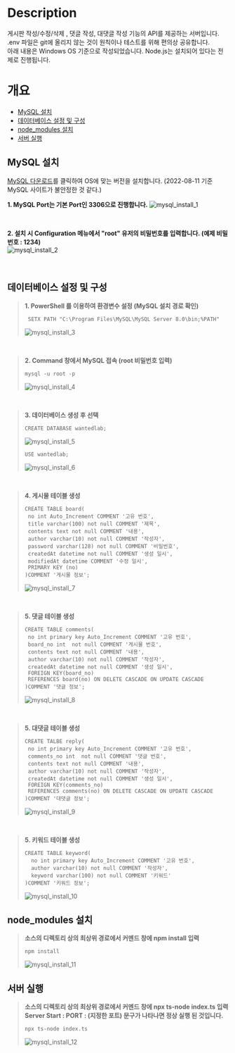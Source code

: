 # Description
  게시판 작성/수정/삭제 , 댓글 작성, 대댓글 작성 기능의 API를 제공하는 서버입니다. </br>
  .env 파일은 git에 올리지 않는 것이 원칙이나 테스트를 위해 편의상 공유합니다. </br>
  아래 내용은 Windows OS 기준으로 작성되었습니다.
  Node.js는 설치되어 있다는 전제로 진행됩니다.

# 개요
- [MySQL 설치](#MySQL-설치)
- [데이터베이스 설정 및 구성](#데이터베이스-설정-및-구성)
- [node_modules 설치](#node_modules-설치)
- [서버 실행](#서버-실행)

## MySQL 설치
[MySQL 다운로드](https://dev.mysql.com/downloads/windows/installer/8.0.html)를 클릭하여 OS에 맞는 버전을 설치합니다. (2022-08-11 기준 MySQL 사이트가 불안정한 것 같다.)

**1. MySQL Port는 기본 Port인 3306으로 진행합니다.**
![mysql_install_1](https://user-images.githubusercontent.com/45446457/184093220-a998ab41-db42-4e8f-bc48-0825827dd5db.JPG)

</br>

**2. 설치 시 Configuration 메뉴에서 "root" 유저의 비밀번호를 입력합니다. (예제 비밀번호 : 1234)** </br>
![mysql_install_2](https://user-images.githubusercontent.com/45446457/184093920-0c16d1e9-f526-42cc-b00a-01ec3aa62b9c.JPG)

</br>

## 데이터베이스 설정 및 구성

>**1. PowerShell 를 이용하여 환경변수 설정 (MySQL 설치 경로 확인)**
> ```
>  SETX PATH "C:\Program Files\MySQL\MySQL Server 8.0\bin;%PATH"
>  ```
>![mysql_install_3](https://user-images.githubusercontent.com/45446457/184096823-20be62cb-b308-47c5-b0da-57fde6ff1e76.JPG)

</br>

>**2. Command 창에서 MySQL 접속 (root 비밀번호 입력)**
>```
>mysql -u root -p
>```
>![mysql_install_4](https://user-images.githubusercontent.com/45446457/184099453-fffcd750-95de-4162-a563-1cfcaa7dce38.JPG)

</br>

>**3. 데이터베이스 생성 후 선택**
>```
>CREATE DATABASE wantedlab;
>```
>![mysql_install_5](https://user-images.githubusercontent.com/45446457/184100333-effe3576-88c6-4f4d-ba66-11ce947390cc.JPG)
>```
>USE wantedlab;
>```
>![mysql_install_6](https://user-images.githubusercontent.com/45446457/184100998-e2c5914f-a779-41f2-a17c-9ba339d8493b.JPG)


</br>

>**4. 게시물 테이블 생성**
>```
>CREATE TABLE board(
>  no int Auto_Increment COMMENT '고유 번호', 
>  title varchar(100) not null COMMENT '제목',	
>  contents text not null COMMENT '내용',
>  author varchar(10) not null COMMENT '작성자', 
>  password varchar(128) not null COMMENT '비밀번호',
>  createdAt datetime not null COMMENT '생성 일시',
>  modifiedAt datetime COMMENT '수정 일시',
>  PRIMARY KEY (no)
>)COMMENT '게시물 정보';
>```
>![mysql_install_7](https://user-images.githubusercontent.com/45446457/184101996-6a8ab1b1-040c-4448-90a0-b2ee1c09c2bd.JPG)

</br>

>**5. 댓글 테이블 생성**
>```
>CREATE TABLE comments(
>  no int primary key Auto_Increment COMMENT '고유 번호', 
>  board_no int  not null COMMENT '게시물 번호',
>  contents text not null COMMENT '내용', 
>  author varchar(10) not null COMMENT '작성자',
>  createdAt datetime not null COMMENT '생성 일시',
>  FOREIGN KEY(board_no)
>  REFERENCES board(no) ON DELETE CASCADE ON UPDATE CASCADE
>)COMMENT '댓글 정보';
>```
>![mysql_install_8](https://user-images.githubusercontent.com/45446457/184102709-7691fc50-4caa-4f9c-985d-3c46bf059b60.JPG)

</br>

>**5. 대댓글 테이블 생성**
>```
>CREATE TALBE reply(
>  no int primary key Auto_Increment COMMENT '고유 번호', 
>  comments_no int  not null COMMENT '댓글 번호', 
>  contents text not null COMMENT '내용', 
>  author varchar(10) not null COMMENT '작성자',
>  createdAt datetime not null COMMENT '생성 일시',
>  FOREIGN KEY(comments_no)
>  REFERENCES comments(no) ON DELETE CASCADE ON UPDATE CASCADE
>)COMMENT '대댓글 정보';
>```
>![mysql_install_9](https://user-images.githubusercontent.com/45446457/184273587-5e776726-b6e3-4f9f-bedf-be2f17584362.JPG)

</br>

>**5. 키워드 테이블 생성**
>```
>CREATE TABLE keyword(
>	no int primary key Auto_Increment COMMENT '고유 번호',
>	author varchar(10) not null COMMENT '작성자',
>	keyword varchar(100) not null COMMENT '키워드'
>)COMMENT '키워드 정보';
>```
>![mysql_install_10](https://user-images.githubusercontent.com/45446457/184274066-e85af0dc-29b3-4509-9aff-5728301917cf.JPG)


## node_modules 설치
>**소스의 디렉토리 상의 최상위 경로에서 커멘드 창에 npm install 입력**
>```
>npm install
>```
>![mysql_install_11](https://user-images.githubusercontent.com/45446457/184275245-cfc79211-7234-4c8a-b69b-5a1dd0e64dd8.JPG)

## 서버 실행
>**소스의 디렉토리 상의 최상위 경로에서 커멘드 창에 npx ts-node index.ts 입력** </br> 
>**Server Start : PORT : (지정한 포트) 문구가 나타나면 정상 실행 된 것입니다.**
>```
>npx ts-node index.ts
>```
>![mysql_install_12](https://user-images.githubusercontent.com/45446457/184275749-55943a7e-4c58-4780-83d4-cd48bf2b5503.JPG)


